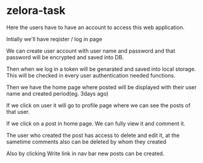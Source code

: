 # zelora-task

Here the users have to have an account to access this web application.

Intially we'll have reqister / log in page

We can create user account with user name and password and that password will be encrypted and saved into DB.

Then when we log in a token will be genarated and saved into local storage. This will be checked in every user authentication needed functions.

Then we have the home page where posted will be displayed with their user name and created period(eg. 3days ago)

If we click on user it will go to profile page where we can see the posts of that user.

If we click on a post in home page. We can fully view it and comment it.

The user who created the post has access to delete and edit it, at the sametime comments also can be deleted by whom they created

Also by clicking Write link in nav bar new posts can be created.
